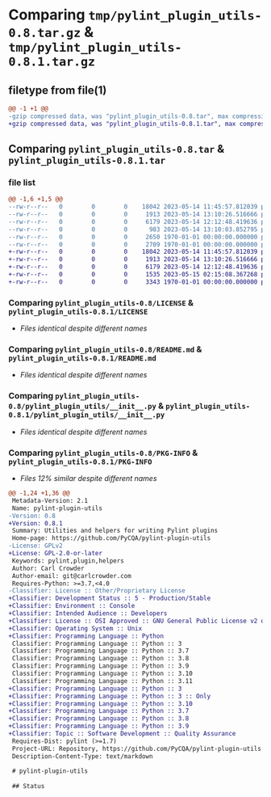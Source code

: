 # Comparing `tmp/pylint_plugin_utils-0.8.tar.gz` & `tmp/pylint_plugin_utils-0.8.1.tar.gz`

## filetype from file(1)

```diff
@@ -1 +1 @@
-gzip compressed data, was "pylint_plugin_utils-0.8.tar", max compression
+gzip compressed data, was "pylint_plugin_utils-0.8.1.tar", max compression
```

## Comparing `pylint_plugin_utils-0.8.tar` & `pylint_plugin_utils-0.8.1.tar`

### file list

```diff
@@ -1,6 +1,5 @@
--rw-r--r--   0        0        0    18042 2023-05-14 11:45:57.812039 pylint_plugin_utils-0.8/LICENSE
--rw-r--r--   0        0        0     1913 2023-05-14 13:10:26.516666 pylint_plugin_utils-0.8/README.md
--rw-r--r--   0        0        0     6179 2023-05-14 12:12:48.419636 pylint_plugin_utils-0.8/pylint_plugin_utils/__init__.py
--rw-r--r--   0        0        0      983 2023-05-14 13:10:03.852795 pylint_plugin_utils-0.8/pyproject.toml
--rw-r--r--   0        0        0     2650 1970-01-01 00:00:00.000000 pylint_plugin_utils-0.8/setup.py
--rw-r--r--   0        0        0     2709 1970-01-01 00:00:00.000000 pylint_plugin_utils-0.8/PKG-INFO
+-rw-r--r--   0        0        0    18042 2023-05-14 11:45:57.812039 pylint_plugin_utils-0.8.1/LICENSE
+-rw-r--r--   0        0        0     1913 2023-05-14 13:10:26.516666 pylint_plugin_utils-0.8.1/README.md
+-rw-r--r--   0        0        0     6179 2023-05-14 12:12:48.419636 pylint_plugin_utils-0.8.1/pylint_plugin_utils/__init__.py
+-rw-r--r--   0        0        0     1535 2023-05-15 02:15:08.367268 pylint_plugin_utils-0.8.1/pyproject.toml
+-rw-r--r--   0        0        0     3343 1970-01-01 00:00:00.000000 pylint_plugin_utils-0.8.1/PKG-INFO
```

### Comparing `pylint_plugin_utils-0.8/LICENSE` & `pylint_plugin_utils-0.8.1/LICENSE`

 * *Files identical despite different names*

### Comparing `pylint_plugin_utils-0.8/README.md` & `pylint_plugin_utils-0.8.1/README.md`

 * *Files identical despite different names*

### Comparing `pylint_plugin_utils-0.8/pylint_plugin_utils/__init__.py` & `pylint_plugin_utils-0.8.1/pylint_plugin_utils/__init__.py`

 * *Files identical despite different names*

### Comparing `pylint_plugin_utils-0.8/PKG-INFO` & `pylint_plugin_utils-0.8.1/PKG-INFO`

 * *Files 12% similar despite different names*

```diff
@@ -1,24 +1,36 @@
 Metadata-Version: 2.1
 Name: pylint-plugin-utils
-Version: 0.8
+Version: 0.8.1
 Summary: Utilities and helpers for writing Pylint plugins
 Home-page: https://github.com/PyCQA/pylint-plugin-utils
-License: GPLv2
+License: GPL-2.0-or-later
 Keywords: pylint,plugin,helpers
 Author: Carl Crowder
 Author-email: git@carlcrowder.com
 Requires-Python: >=3.7,<4.0
-Classifier: License :: Other/Proprietary License
+Classifier: Development Status :: 5 - Production/Stable
+Classifier: Environment :: Console
+Classifier: Intended Audience :: Developers
+Classifier: License :: OSI Approved :: GNU General Public License v2 or later (GPLv2+)
+Classifier: Operating System :: Unix
+Classifier: Programming Language :: Python
 Classifier: Programming Language :: Python :: 3
 Classifier: Programming Language :: Python :: 3.7
 Classifier: Programming Language :: Python :: 3.8
 Classifier: Programming Language :: Python :: 3.9
 Classifier: Programming Language :: Python :: 3.10
 Classifier: Programming Language :: Python :: 3.11
+Classifier: Programming Language :: Python :: 3
+Classifier: Programming Language :: Python :: 3 :: Only
+Classifier: Programming Language :: Python :: 3.10
+Classifier: Programming Language :: Python :: 3.7
+Classifier: Programming Language :: Python :: 3.8
+Classifier: Programming Language :: Python :: 3.9
+Classifier: Topic :: Software Development :: Quality Assurance
 Requires-Dist: pylint (>=1.7)
 Project-URL: Repository, https://github.com/PyCQA/pylint-plugin-utils
 Description-Content-Type: text/markdown
 
 # pylint-plugin-utils
 
 ## Status
```

